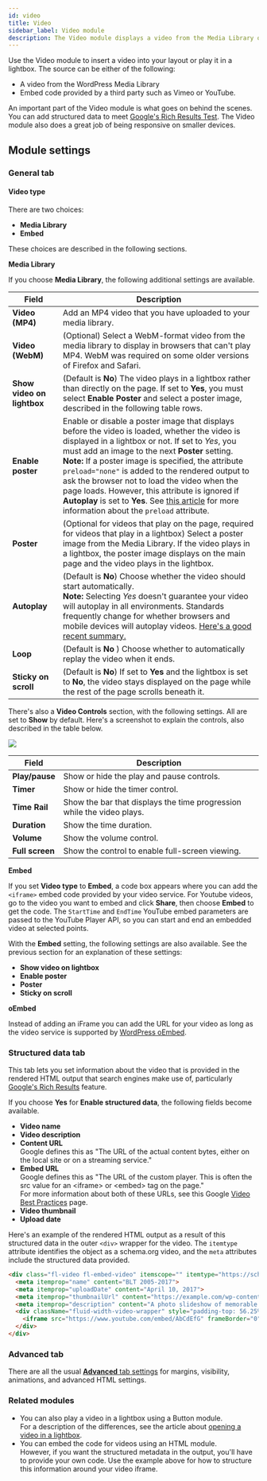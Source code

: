 ```yaml
---
id: video
title: Video
sidebar_label: Video module
description: The Video module displays a video from the Media Library or with embed code and includes the ability to enter structrured data, important for SEO.
---
```


Use the Video module to insert a video into your layout or play it in a lightbox. The source can be either of the following:

  * A video from the WordPress Media Library
  * Embed code provided by a third party such as Vimeo or YouTube.

An important part of the Video module is what goes on behind the scenes. You
can add structured data to meet [Google's Rich Results
Test](https://search.google.com/test/rich-results). The Video module also does
a great job of being responsive on smaller devices.

## Module settings

### General tab

#### Video type

There are two choices:

* **Media Library**
* **Embed**

These choices are described in the following sections.

**Media Library**

If you choose **Media Library**, the following additional settings are available.

Field  |  Description  
---|-----  
**Video (MP4)** |  Add an MP4 video that you have uploaded to your media library.  
**Video (WebM)** |  (Optional) Select a WebM-format video from the media library to display in browsers that can't play MP4. WebM was required on some older versions of Firefox and Safari. 
**Show video on lightbox** |  (Default is **No**) The video plays in a lightbox rather than directly on the page. If set to **Yes**, you must select **Enable Poster** and select a poster image, described in the following table rows.
**Enable poster** |  Enable or disable a poster image that displays before the video is loaded, whether the video is displayed in a lightbox or not. If set to *Yes*, you must add an image to the next **Poster** setting.<br/>**Note:** If a poster image is specified, the attribute `preload="none"` is added to the rendered output to ask the browser not to load the video when the page loads. However, this attribute is ignored if  **Autoplay**  is set to **Yes**. See [this article](https://www.w3schools.com/tags/att_video_preload.asp) for more information about the `preload` attribute.  
**Poster** |  (Optional for videos that play on the page, required for videos that play in a lightbox) Select a poster image from the Media Library.  If the video plays in a lightbox, the poster image displays on the main page and the video plays in the lightbox.
**Autoplay** |  (Default is **No**) Choose whether the video should start automatically.<br/>**Note:** Selecting *Yes* doesn't guarantee your video will autoplay in all environments. Standards frequently change for whether browsers and mobile devices will autoplay videos. [Here's a good recent summary.](https://help.outofthesandbox.com/hc/en-us/articles/360000661568-Why-won-t-my-video-autoplay-)
**Loop** |  (Default is **No** ) Choose whether to automatically replay the video when it ends.  
**Sticky on scroll**  |  (Default is **No**) If set to **Yes** and the lightbox is set to **No**, the video stays displayed on the page while the rest of the page scrolls beneath it.  

There's also a **Video Controls** section, with the following settings. All are set to **Show** by default. Here's a screenshot to explain the controls, also described in the table below.

![](/img/video-3f16ea5f.png)

Field  |  Description  
---|-----  
**Play/pause** |  Show or hide the play and pause controls.  
**Timer**  | Show or hide the timer control.  
**Time Rail**  |  Show the bar that displays the time progression while the video plays. 
**Duration**  |  Show the time duration.  
**Volume**  | Show the volume control.  
**Full screen**  |  Show the control to enable full-screen viewing.  

**Embed**

If you set **Video type** to **Embed**, a code box appears where you can add
the `<iframe>` embed code provided by your video service. For Youtube videos,
go to the video you want to embed and click **Share**, then choose **Embed**
to get the code. The `StartTime` and `EndTime` YouTube embed parameters are passed to the YouTube Player API, so you can start and end an embedded video at selected points.

With the **Embed** setting, the following settings are also available. See the previous section for an explanation of these settings:

* **Show video on lightbox**
* **Enable poster**
* **Poster**
* **Sticky on scroll**

**oEmbed**

Instead of adding an iFrame you can add the URL for your video as long as the video service is supported by [WordPress oEmbed](https://wordpress.org/support/article/embeds/#okay-so-what-sites-can-i-embed-from).


### Structured data tab

This tab lets you set information about the video that is provided in the
rendered HTML output that search engines make use of, particularly [Google's
Rich Results](https://search.google.com/test/rich-results) feature.

If you choose **Yes** for **Enable structured data**, the following fields
become available.

* **Video name**
* **Video description**
* **Content URL**  
Google defines this as "The URL of the actual content bytes, either on the local site or on a streaming service."
* **Embed URL**  
Google defines this as "The URL of the custom player. This is often the src value for an <iframe\> or <embed\> tag on the page."  
For more information about both of these URLs, see this Google [Video Best Practices](https://developers.google.com/search/docs/advanced/guidelines/video#which-url-is-which) page.
* **Video thumbnail**
* **Upload date**

Here's an example of the rendered HTML output as a result of this structured
data in the outer  `<div>` wrapper for the video. The `itemtype` attribute
identifies the object as a schema.org video, and the `meta` attributes include
the structured data provided.

```html
<div class="fl-video fl-embed-video" itemscope="" itemtype="https://schema.org/VideoObject">
  <meta itemprop="name" content="BLT 2005-2017">
  <meta itemprop="uploadDate" content="April 10, 2017">
  <meta itemprop="thumbnailUrl" content="https://example.com/wp-content/uploads/2019/10/history-embed-thumbnail.png">
  <meta itemprop="description" content="A photo slideshow of memorable moments in our history">
  <div className="fluid-width-video-wrapper" style="padding-top: 56.25%;">
    <iframe src="https://www.youtube.com/embed/AbCdEfG" frameBorder="0" allow="accelerometer; autoplay; encrypted-media; gyroscope; picture-in-picture" allowFullScreen="" name="fitvid0"></iframe>
  </div>
</div>
```

### Advanced tab

There are all the usual [**Advanced** tab settings](/beaver-builder/layouts/advanced-tab-rows-columns-modules.md) for margins, visibility, animations, and advanced HTML settings.

### Related modules

* You can also play a video in a lightbox using a Button module.  
For a description of the differences, see the article about [opening a video in a lightbox](/beaver-builder/layouts/modules/video/open-a-video-in-a-lightbox.md).
* You can  embed the code for videos using an HTML module.  
However, if you want the structured metadata in the output, you'll have to provide your own code. Use the example above for how to structure this information around your video iframe.
